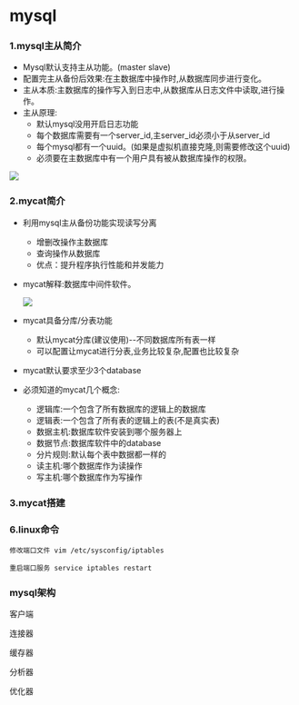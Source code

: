 # 					      mysql

### 1.mysql主从简介

- Mysql默认支持主从功能。(master slave)
- 配置完主从备份后效果:在主数据库中操作时,从数据库同步进行变化。
- 主从本质:主数据库的操作写入到日志中,从数据库从日志文件中读取,进行操作。
- 主从原理:
  - 默认mysql没用开启日志功能
  - 每个数据库需要有一个server_id,主server_id必须小于从server_id
  - 每个mysql都有一个uuid。(如果是虚拟机直接克隆,则需要修改这个uuid)
  - 必须要在主数据库中有一个用户具有被从数据库操作的权限。

![](C:\Users\da\AppData\Roaming\Typora\typora-user-images\mysql主从.png)

### 2.mycat简介

- 利用mysql主从备份功能实现读写分离
  - 增删改操作主数据库
  - 查询操作从数据库
  - 优点：提升程序执行性能和并发能力

- mycat解释:数据库中间件软件。

  ![](C:\Users\da\AppData\Roaming\Typora\typora-user-images\mycat作用.png)

- mycat具备分库/分表功能
  - 默认mycat分库(建议使用)--不同数据库所有表一样
  - 可以配置让mycat进行分表,业务比较复杂,配置也比较复杂

- mycat默认要求至少3个database
- 必须知道的mycat几个概念:
  - 逻辑库:一个包含了所有数据库的逻辑上的数据库
  - 逻辑表:一个包含了所有表的逻辑上的表(不是真实表)
  - 数据主机:数据库软件安装到哪个服务器上
  - 数据节点:数据库软件中的database
  - 分片规则:默认每个表中数据都一样的
  - 读主机:哪个数据库作为读操作
  - 写主机:哪个数据库作为写操作

### 3.mycat搭建

### 6.linux命令

```text
修改端口文件 vim /etc/sysconfig/iptables

重启端口服务 service iptables restart
```


### mysql架构
客户端

连接器

缓存器

分析器

优化器



